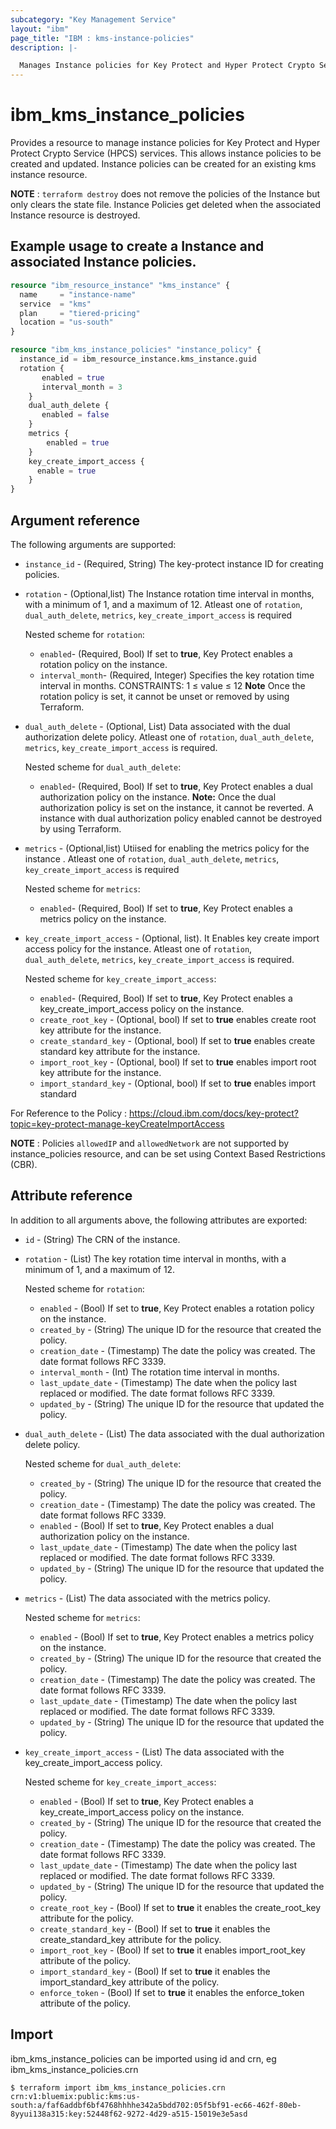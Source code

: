 ```yaml
---
subcategory: "Key Management Service"
layout: "ibm"
page_title: "IBM : kms-instance-policies"
description: |-

  Manages Instance policies for Key Protect and Hyper Protect Crypto Service (HPCS) services
---
```


# ibm_kms_instance_policies

Provides a resource to manage instance policies for Key Protect and Hyper Protect Crypto Service (HPCS) services. This allows instance policies to be created and updated. Instance policies can be created for an existing kms instance resource.

**NOTE**
: `terraform destroy` does not remove the policies of the Instance but only clears the state file. Instance Policies get deleted when the associated Instance resource is destroyed.


## Example usage to create a Instance and associated Instance policies.

```terraform
resource "ibm_resource_instance" "kms_instance" {
  name     = "instance-name"
  service  = "kms"
  plan     = "tiered-pricing"
  location = "us-south"
}

resource "ibm_kms_instance_policies" "instance_policy" {
  instance_id = ibm_resource_instance.kms_instance.guid
  rotation {
       enabled = true
       interval_month = 3
    }
    dual_auth_delete {
       enabled = false
    }
    metrics {
        enabled = true
    }
    key_create_import_access {
      enable = true
    }
}

```

## Argument reference

The following arguments are supported:

- `instance_id` - (Required, String) The key-protect instance ID for creating policies.
- `rotation` - (Optional,list) The Instance rotation time interval in months, with a minimum of 1, and a maximum of 12. Atleast one of `rotation`, `dual_auth_delete`, `metrics`, `key_create_import_access` is required

  Nested scheme for `rotation`:

    - `enabled`- (Required, Bool) If set to **true**, Key Protect enables a rotation policy on the instance.
    - `interval_month`- (Required, Integer) Specifies the key rotation time interval in months. CONSTRAINTS: 1 ≤ value ≤ 12 **Note** Once the rotation policy is set, it cannot be unset or removed by using Terraform.
- `dual_auth_delete` - (Optional, List) Data associated with the dual authorization delete policy. Atleast one of `rotation`, `dual_auth_delete`, `metrics`, `key_create_import_access` is required.

    Nested scheme for `dual_auth_delete`:
    - `enabled`- (Required, Bool) If set to **true**, Key Protect enables a dual authorization policy on the instance. **Note:** Once the dual authorization policy is set on the instance, it cannot be reverted. A instance with dual authorization policy enabled cannot be destroyed by using Terraform.
- `metrics` - (Optional,list) Utiised for enabling the metrics policy for the instance . Atleast one of `rotation`, `dual_auth_delete`, `metrics`, `key_create_import_access` is required

  Nested scheme for `metrics`:

    - `enabled`- (Required, Bool) If set to **true**, Key Protect enables a metrics policy on the instance.
- `key_create_import_access` - (Optional, list). It Enables key create import access policy for the instance. Atleast one of `rotation`, `dual_auth_delete`, `metrics`, `key_create_import_access` is required.

    Nested scheme for `key_create_import_access`:

    - `enabled`- (Required, Bool) If set to **true**, Key Protect enables a key_create_import_access policy on the instance.
    - `create_root_key` - (Optional, bool) If set to **true** enables create root key attribute for the instance.
    - `create_standard_key` - (Optional, bool) If set to **true** enables create standard key attribute for the instance.
    - `import_root_key` - (Optional, bool) If set to **true** enables import root key attribute for the instance.
    - `import_standard_key` - (Optional, bool) If set to **true** enables import standard


For Reference to the Policy : https://cloud.ibm.com/docs/key-protect?topic=key-protect-manage-keyCreateImportAccess


**NOTE**
: Policies `allowedIP` and `allowedNetwork` are not supported by instance_policies resource, and can be set using Context Based Restrictions (CBR).

## Attribute reference

In addition to all arguments above, the following attributes are exported:

- `id` - (String) The CRN of the instance.
- `rotation` - (List) The key rotation time interval in months, with a minimum of 1, and a maximum of 12.

    Nested scheme for `rotation`:
    - `enabled` - (Bool) If set to **true**, Key Protect enables a rotation policy on the instance.
    - `created_by` - (String) The unique ID for the resource that created the policy.
    - `creation_date` - (Timestamp) The date the policy was created. The date format follows RFC 3339.
    - `interval_month` - (Int) The rotation time interval in months.
    - `last_update_date` - (Timestamp)  The date when the policy last replaced or modified. The date format follows RFC 3339.
    - `updated_by` - (String) The unique ID for the resource that updated the policy.

- `dual_auth_delete` - (List) The data associated with the dual authorization delete policy.

     Nested scheme for `dual_auth_delete`:
     - `created_by` - (String) The unique ID for the resource that created the policy.
     - `creation_date` - (Timestamp) The date the policy was created. The date format follows RFC 3339.
     - `enabled` - (Bool) If set to **true**, Key Protect enables a dual authorization policy on the instance.
     - `last_update_date` - (Timestamp)  The date when the policy last replaced or modified. The date format follows RFC 3339.
     - `updated_by` - (String) The unique ID for the resource that updated the policy.

- `metrics` - (List) The data associated with the metrics policy.

     Nested scheme for `metrics`:
     - `enabled` - (Bool) If set to **true**, Key Protect enables a metrics policy on the instance.
     - `created_by` - (String) The unique ID for the resource that created the policy.
     - `creation_date` - (Timestamp) The date the policy was created. The date format follows RFC 3339.
     - `last_update_date` - (Timestamp)  The date when the policy last replaced or modified. The date format follows RFC 3339.
     - `updated_by` - (String) The unique ID for the resource that updated the policy.

- `key_create_import_access` - (List) The data associated with the key_create_import_access policy.

     Nested scheme for `key_create_import_access`:
     - `enabled` - (Bool) If set to **true**, Key Protect enables a key_create_import_access policy on the instance.
     - `created_by` - (String) The unique ID for the resource that created the policy.
     - `creation_date` - (Timestamp) The date the policy was created. The date format follows RFC 3339.
     - `last_update_date` - (Timestamp)  The date when the policy last replaced or modified. The date format follows RFC 3339.
     - `updated_by` - (String) The unique ID for the resource that updated the policy.
     - `create_root_key` - (Bool) If set to **true** it enables the create_root_key attribute for the policy.
     - `create_standard_key` - (Bool) If set to **true** it enables the create_standard_key attribute for the policy.
     - `import_root_key` - (Bool) If set to **true** it enables import_root_key attribute of the policy.
     - `import_standard_key` - (Bool) If set to **true** it enables the import_standard_key attribute of the policy.
     - `enforce_token` - (Bool) If set to **true** it enables the enforce_token attribute of the policy.




## Import

ibm_kms_instance_policies can be imported using id and crn, eg ibm_kms_instance_policies.crn

```
$ terraform import ibm_kms_instance_policies.crn crn:v1:bluemix:public:kms:us-south:a/faf6addbf6bf4768hhhhe342a5bdd702:05f5bf91-ec66-462f-80eb-8yyui138a315:key:52448f62-9272-4d29-a515-15019e3e5asd
```